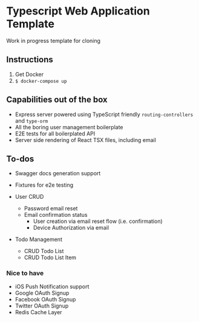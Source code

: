 # Typescript Web Application Template

Work in progress template for cloning

## Instructions

1. Get Docker
2. `$ docker-compose up`

## Capabilities out of the box

- Express server powered using TypeScript friendly `routing-controllers` and `type-orm`
- All the boring user management boilerplate
- E2E tests for all boilerplated API
- Server side rendering of React TSX files, including email

## To-dos

- Swagger docs generation support
- Fixtures for e2e testing
- User CRUD
  - Password email reset
  - Email confirmation status
    - User creation via email reset flow (i.e. confirmation)
    - Device Authorization via email



- Todo Management
  - CRUD Todo List
  - CRUD Todo List Item

### Nice to have

- iOS Push Notification support
- Google OAuth Signup
- Facebook OAuth Signup
- Twitter OAuth Signup
- Redis Cache Layer
